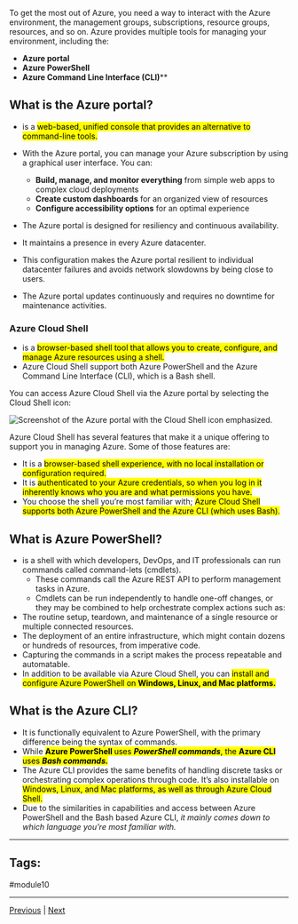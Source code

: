 To get the most out of Azure, you need a way to interact with the Azure environment, the management groups, subscriptions, resource groups, resources, and so on. Azure provides multiple tools for managing your environment, including the:
- **Azure portal**
- **Azure PowerShell**
- **Azure Command Line Interface (CLI)****

## What is the Azure portal?
- is a <mark>web-based, unified console that provides an alternative to command-line tools. </mark>
- With the Azure portal, you can manage your Azure subscription by using a graphical user interface. You can:
	- **Build, manage, and monitor everything** from simple web apps to complex cloud deployments
	- **Create custom dashboards** for an organized view of resources
	- **Configure accessibility options** for an optimal experience

- The Azure portal is designed for resiliency and continuous availability. 
- It maintains a presence in every Azure datacenter. 
- This configuration makes the Azure portal resilient to individual datacenter failures and avoids network slowdowns by being close to users. 
- The Azure portal updates continuously and requires no downtime for maintenance activities.

### Azure Cloud Shell

- is a <mark>browser-based shell tool that allows you to create, configure, and manage Azure resources using a shell. </mark>
- Azure Cloud Shell support both Azure PowerShell and the Azure Command Line Interface (CLI), which is a Bash shell.

You can access Azure Cloud Shell via the Azure portal by selecting the Cloud Shell icon:

![Screenshot of the Azure portal with the Cloud Shell icon emphasized.](https://learn.microsoft.com/en-us/training/wwl-azure/describe-features-tools-manage-deploy-azure-resources/media/cloud-shell-icon-dbf37a88.png)

Azure Cloud Shell has several features that make it a unique offering to support you in managing Azure. Some of those features are:

- It is a <mark>browser-based shell experience, with no local installation or configuration required.</mark>
- It is <mark>authenticated to your Azure credentials, so when you log in it inherently knows who you are and what permissions you have.</mark>
- You choose the shell you’re most familiar with; <mark>Azure Cloud Shell supports both Azure PowerShell and the Azure CLI (which uses Bash).</mark>

## What is Azure PowerShell?

- is a shell with which developers, DevOps, and IT professionals can run commands called command-lets (cmdlets). 
	- These commands call the Azure REST API to perform management tasks in Azure. 
	- Cmdlets can be run independently to handle one-off changes, or they may be combined to help orchestrate complex actions such as:
- The routine setup, teardown, and maintenance of a single resource or multiple connected resources.
- The deployment of an entire infrastructure, which might contain dozens or hundreds of resources, from imperative code.
- Capturing the commands in a script makes the process repeatable and automatable.
- In addition to be available via Azure Cloud Shell, you can <mark>install and configure Azure PowerShell on <b>Windows, Linux, and Mac platforms.</b></mark>

## What is the Azure CLI?

- It is functionally equivalent to Azure PowerShell, with the primary difference being the syntax of commands. 
- While <mark><b>Azure PowerShell </b>uses <b><i>PowerShell commands</b></i>, the <b>Azure CLI</b> uses <b><i>Bash commands.</b></i></mark>
- The Azure CLI provides the same benefits of handling discrete tasks or orchestrating complex operations through code. It’s also installable on <mark>Windows, Linux, and Mac platforms, as well as through Azure Cloud Shell.</mark>
- Due to the similarities in capabilities and access between Azure PowerShell and the Bash based Azure CLI, *it mainly comes down to which language you’re most familiar with.*


---
## Tags:
#module10 

---
[Previous](Intro-Describe-features-and-tools-for-managing-and-deploying-Azure-resources.md) | [Next](Describe-the-purpose-of-Azure-Arc.md)
